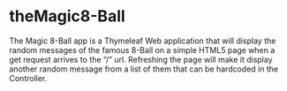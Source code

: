 # theMagic8-Ball
The Magic 8-Ball app is a Thymeleaf Web application that will display the random messages of the famous 8-Ball on a simple HTML5 page when a get request arrives to the “/” url. Refreshing the page will make it display another random message from a list of them that can be hardcoded in the Controller.
